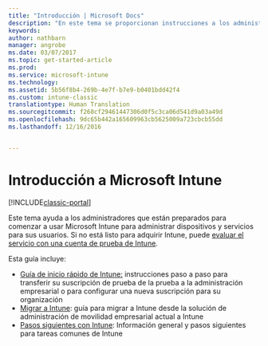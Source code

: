 ```yaml
---
title: "Introducción | Microsoft Docs"
description: "En este tema se proporcionan instrucciones a los administradores que están preparados para implementar Microsoft Intune en el entorno de producción de la empresa que administran."
keywords: 
author: nathbarn
manager: angrobe
ms.date: 03/07/2017
ms.topic: get-started-article
ms.prod: 
ms.service: microsoft-intune
ms.technology: 
ms.assetid: 5b56f8b4-269b-4e7f-b7e9-b0401bdd42f4
ms.custom: intune-classic
translationtype: Human Translation
ms.sourcegitcommit: f268cf29461447306d0f5c3ca06d541d9a03a49d
ms.openlocfilehash: 9dc65b442a165609963cb5625009a723cbcb55dd
ms.lasthandoff: 12/16/2016


---
```


# <a name="get-started-with-microsoft-intune"></a>Introducción a Microsoft Intune

[!INCLUDE[classic-portal](../includes/classic-portal.md)]

Este tema ayuda a los administradores que están preparados para comenzar a usar Microsoft Intune para administrar dispositivos y servicios para sus usuarios. Si no está listo para adquirir Intune, puede [evaluar el servicio con una cuenta de prueba de Intune](https://docs.microsoft.com/intune/understand-explore/get-started-with-a-30-day-trial-of-microsoft-intune).

Esta guía incluye:
- [Guía de inicio rápido de Intune:](start-with-a-paid-subscription-to-microsoft-intune.md) instrucciones paso a paso para transferir su suscripción de prueba de la prueba a la administración empresarial o para configurar una nueva suscripción para su organización
- [Migrar a Intune](migrate-to-intune.md): guía para migrar a Intune desde la solución de administración de movilidad empresarial actual a Intune
- [Pasos siguientes con Intune](prevent-company-data-leaks-from-Office-365-mobile-apps.md): Información general y pasos siguientes para tareas comunes de Intune

